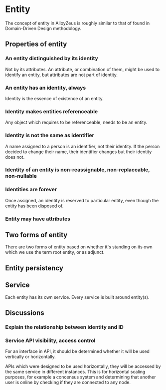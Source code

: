 # Entity

The concept of entity in AlloyZeus is roughly similar to that of found in Domain-Driven
Design methodology.

## Properties of entity

### An entity distinguished by its identity

Not by its attributes. An attribute, or combination of them, might be used
to identify an entity, but attributes are not part of identity.

### An entity has an identity, always

Identity is the essence of existence of an entity.

### Identity makes entities referenceable

Any object which requires to be referenceable, needs to be an entity.

### Identity is not the same as identifier

A name assigned to a person is an identifier, not their identity. If the person
decided to change their name, their identifier changes but their identity does not.

### Identity of an entity is non-reassignable, non-replaceable, non-nullable

### Identities are forever

Once assigned, an identity is reserved to particular entity, even though the entity
has been disposed of.

### Entity may have attributes

## Two forms of entity

There are two forms of entity based on whether it's standing on its own which we use the term root entity, or as adjunct.

## Entity persistency

## Service

Each entity has its own service. Every service is built around entity(s).

## Discussions

### Explain the relationship between identity and ID

### Service API visibility, access control

For an interface in API, it should be determined whether it will be
used vertically or horizontally.

APIs which were designed to be used horizontally, they will be accessed
by the same service in different instances. This is for horizontal
scaling purposes, for example a concensus system and determining that
another user is online by checking if they are connected to any node.

